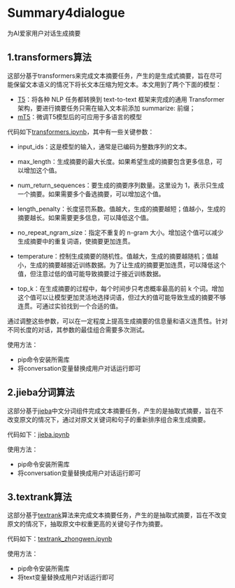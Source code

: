 # Summary4dialogue
为AI爱家用户对话生成摘要

## 1.transformers算法
这部分基于transformers来完成文本摘要任务，产生的是生成式摘要，旨在尽可能保留文本语义的情况下将长文本压缩为短文本。本文用到了两个下面的模型：
* [T5](https://github.com/google-research/text-to-text-transfer-transformer)：将各种 NLP 任务都转换到 text-to-text 框架来完成的通用 Transformer 架构，要进行摘要任务只需在输入文本前添加 summarize: 前缀；
* [mT5](https://github.com/google-research/multilingual-t5)：微调T5模型后的可应用于多语言的模型

代码如下[transformers.ipynb](transformers.ipynb)，其中有一些关键参数：
* input_ids：这是模型的输入，通常是已编码为整数序列的文本。

* max_length：生成摘要的最大长度。如果希望生成的摘要包含更多信息，可以增加这个值。

* num_return_sequences：要生成的摘要序列数量。这里设为 1，表示只生成一个摘要。如果需要多个备选摘要，可以增加这个值。

* length_penalty：长度惩罚系数。值越大，生成的摘要越短；值越小，生成的摘要越长。如果需要更多信息，可以降低这个值。

* no_repeat_ngram_size：指定不重复的 n-gram 大小。增加这个值可以减少生成摘要中的重复词语，使摘要更加连贯。

* temperature：控制生成摘要的随机性。值越大，生成的摘要越随机；值越小，生成的摘要越接近训练数据。为了让生成的摘要更加连贯，可以降低这个值，但注意过低的值可能导致摘要过于接近训练数据。

* top_k：在生成摘要的过程中，每个时间步只考虑概率最高的前 k 个词。增加这个值可以让模型更加灵活地选择词语，但过大的值可能导致生成的摘要不够连贯。可通过实验找到一个合适的值。

通过调整这些参数，可以在一定程度上提高生成摘要的信息量和语义连贯性。针对不同长度的对话，其参数的最佳组合需要多次测试。

使用方法：
+ pip命令安装所需库
+ 将conversation变量替换成用户对话运行即可

## 2.jieba分词算法
这部分基于[jieba](https://github.com/fxsjy/jieba)中文分词组件完成文本摘要任务，产生的是抽取式摘要，旨在不改变原文的情况下，通过对原文关键词和句子的重新排序组合来生成摘要。

代码如下：[jieba.ipynb](jieba.ipynb)

使用方法：
+ pip命令安装所需库
+ 将conversation变量替换成用户对话运行即可

## 3.textrank算法
这部分基于[textrank](https://github.com/davidadamojr/TextRank)算法来完成文本摘要任务，产生的是抽取式摘要，旨在不改变原文的情况下，抽取原文中权重更高的关键句子作为摘要。

代码如下：[textrank_zhongwen.ipynb](textrank_zhongwen.ipynb)

使用方法：
+ pip命令安装所需库
+ 将text变量替换成用户对话运行即可
